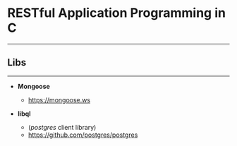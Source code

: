 # RESTful Application Programming in C
___

## Libs
___

  - **Mongoose**
    + https://mongoose.ws

  - **libql**
    + (*postgres* client library)
    + https://github.com/postgres/postgres
